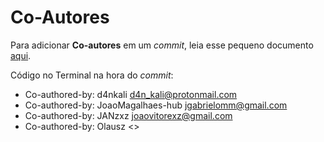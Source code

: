 # Co-Autores

Para adicionar **Co-autores** em um *commit*, leia esse pequeno documento [aqui](https://gist.github.com/d4nkali/6d89dbe116be0ab4382fcdaef5e71cd6).

Código no Terminal na hora do *commit*:

- Co-authored-by: d4nkali <d4n_kali@protonmail.com>
- Co-authored-by: JoaoMagalhaes-hub <jgabrielomm@gmail.com>
- Co-authored-by: JANzxz <joaovitorexz@gmail.com>
- Co-authored-by: Olausz <>
